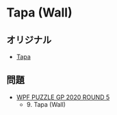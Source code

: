 # Tapa (Wall)

## オリジナル
- [Tapa](tapa.md)

## 問題
- [WPF PUZZLE GP 2020 ROUND 5](../questions/wpfpgp2020-5.md)
	- 9\. Tapa (Wall)
